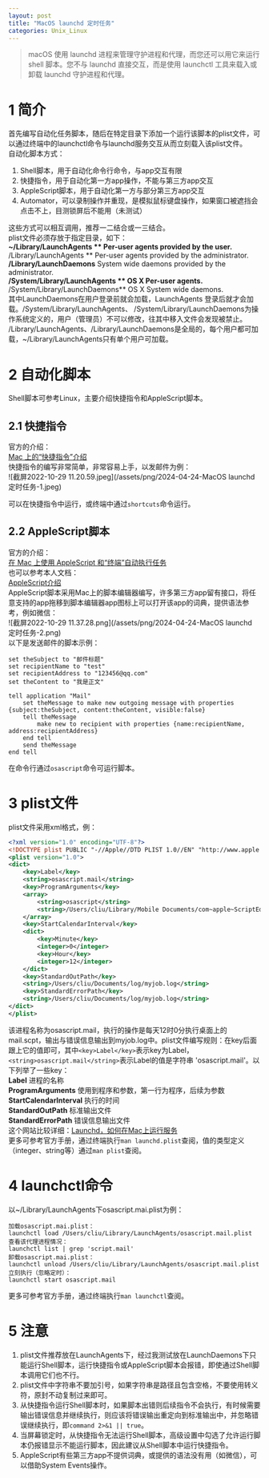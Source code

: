 ```yaml
---
layout: post
title: "MacOS launchd 定时任务"
categories: Unix_Linux
---
```


> macOS 使用 launchd 进程来管理守护进程和代理，而您还可以用它来运行 shell 脚本。您不与 launchd 直接交互，而是使用 launchctl 工具来载入或卸载 launchd 守护进程和代理。

# 1 简介
首先编写自动化任务脚本，随后在特定目录下添加一个运行该脚本的plist文件，可以通过终端中的launchctl命令与launchd服务交互从而立刻载入该plist文件。<br />自动化脚本方式：

1. Shell脚本，用于自动化命令行命令，与app交互有限
2. 快捷指令，用于自动化第一方app操作，不能与第三方app交互
3. AppleScript脚本，用于自动化第一方与部分第三方app交互
4. Automator，可以录制操作并重现，是模拟鼠标键盘操作，如果窗口被遮挡会点击不上，目测锁屏后不能用（未测试）

这些方式可以相互调用，推荐一二结合或一三结合。<br />plist文件必须存放于指定目录，如下：<br />**~/Library/LaunchAgents **       			Per-user agents provided by the user.<br />**/Library/LaunchAgents **         			Per-user agents provided by the administrator.<br />**/Library/LaunchDaemons**        		System wide daemons provided by the administrator.<br />**/System/Library/LaunchAgents ** 		OS X Per-user agents.<br />**/System/Library/LaunchDaemons**  	OS X System wide daemons.<br />其中LaunchDaemons在用户登录前就会加载，LaunchAgents 登录后就才会加载。/System/Library/LaunchAgents、 /System/Library/LaunchDaemons为操作系统定义的，用户（管理员）不可以修改，往其中移入文件会发现被禁止。<br />/Library/LaunchAgents、/Library/LaunchDaemons是全局的，每个用户都可加载，~/Library/LaunchAgents只有单个用户可加载。
# 2 自动化脚本
Shell脚本可参考Linux，主要介绍快捷指令和AppleScript脚本。
## 2.1 快捷指令
官方的介绍：<br />[Mac 上的“快捷指令”介绍](https://support.apple.com/zh-cn/guide/shortcuts-mac/apdf22b0444c/5.0/mac/12.0)<br />快捷指令的编写非常简单，非常容易上手，以发邮件为例：<br />![截屏2022-10-29 11.20.59.jpeg](/assets/png/2024-04-24-MacOS launchd 定时任务-1.jpeg)

可以在快捷指令中运行，或终端中通过`shortcuts`命令运行。
## 2.2 AppleScript脚本
官方的介绍：<br />[在 Mac 上使用 AppleScript 和“终端”自动执行任务](https://support.apple.com/zh-cn/guide/terminal/trml1003/mac)<br />也可以参考本人文档：<br />[AppleScript介绍](/Unix_Linux/2024/04/24/AppleScript介绍.html)<br />AppleScript脚本采用Mac上的脚本编辑器编写，许多第三方app留有接口，将任意支持的app拖移到脚本编辑器app图标上可以打开该app的词典，提供语法参考，例如微信：<br />![截屏2022-10-29 11.37.28.png](/assets/png/2024-04-24-MacOS launchd 定时任务-2.png)<br />以下是发送邮件的脚本示例：
```shell
set theSubject to "邮件标题"
set recipientName to "test"
set recipientAddress to "123456@qq.com"
set theContent to "我是正文"

tell application "Mail"
	set theMessage to make new outgoing message with properties {subject:theSubject, content:theContent, visible:false}
	tell theMessage
		make new to recipient with properties {name:recipientName, address:recipientAddress}
	end tell
	send theMessage
end tell
```
在命令行通过`osascript`命令可运行脚本。
# 3 plist文件
plist文件采用xml格式，例：
```xml
<?xml version="1.0" encoding="UTF-8"?>
<!DOCTYPE plist PUBLIC "-//Apple//DTD PLIST 1.0//EN" "http://www.apple.com/DTDs/PropertyList-1.0.dtd">
<plist version="1.0">
<dict>
    <key>Label</key>
    <string>osascript.mail</string>
    <key>ProgramArguments</key>
    <array>
        <string>osascript</string>
        <string>/Users/cliu/Library/Mobile Documents/com~apple~ScriptEditor2/Documents/mail.scpt</string>
    </array>
    <key>StartCalendarInterval</key>
    <dict>
        <key>Minute</key>
        <integer>0</integer>
        <key>Hour</key>
        <integer>12</integer>
    </dict>
    <key>StandardOutPath</key>
    <string>/Users/cliu/Documents/log/myjob.log</string>
    <key>StandardErrorPath</key>
    <string>/Users/cliu/Documents/log/myjob.log</string>
</dict>
</plist>
```
该进程名称为osascript.mail，执行的操作是每天12时0分执行桌面上的mail.scpt，输出与错误信息输出到myjob.log中。plist文件编写规则：在key后面跟上它的值即可，其中`<key>Label</key>`表示key为Label，`<string>osascript.mail</string>`表示Label的值是字符串 'osascript.mail'。以下列举了一些key：<br />**Label**						进程的名称<br />**ProgramArguments**			使用到程序和参数，第一行为程序，后续为参数<br />**StartCalendarInterval**		执行的时间<br />**StandardOutPath**			标准输出文件<br />**StandardErrorPath**			错误信息输出文件<br />这个网站比较详细：[Launchd，如何在Mac上运行服务](https://yishanhe.net/dive-into-launchd/)<br />更多可参考官方手册，通过终端执行`man launchd.plist`查阅，值的类型定义（integer、string等）通过`man plist`查阅。
# 4 launchctl命令
以~/Library/LaunchAgents下osascript.mai.plist为例：
```shell
加载osascript.mai.plist：
launchctl load /Users/cliu/Library/LaunchAgents/osascript.mail.plist
查看该代理进程情况：
launchctl list | grep 'script.mail'
卸载osascript.mai.plist：
launchctl unload /Users/cliu/Library/LaunchAgents/osascript.mail.plist
立刻执行（忽略定时）：
launchctl start osascript.mail
```
更多可参考官方手册，通过终端执行`man launchctl`查阅。
# 5 注意

1. plist文件推荐放在LaunchAgents下，经过我测试放在LaunchDaemons下只能运行Shell脚本，运行快捷指令或AppleScript脚本会报错，即使通过Shell脚本调用它们也不行。
2. plist文件中字符串不要加引号，如果字符串是路径且包含空格，不要使用转义符，原封不动复制过来即可。
3. 从快捷指令运行Shell脚本时，如果脚本出错则后续指令不会执行，有时候需要输出错误信息并继续执行，则应该将错误输出重定向到标准输出中，并忽略错误继续执行，即`command 2>&1 || true`。
4. 当屏幕锁定时，从快捷指令无法运行Shell脚本，高级设置中勾选了允许运行脚本仍报错显示不能运行脚本，因此建议从Shell脚本中运行快捷指令。
5. AppleScript有些第三方app不提供词典，或提供的语法没有用（如微信），可以借助System Events操作。
